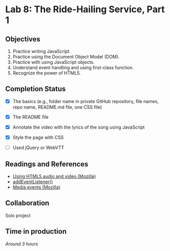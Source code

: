 # Lab 8: The Ride-Hailing Service, Part 1

## Objectives
1. Practice writing JavaScript.
2. Practice using the Document Object Model (DOM).
3. Practice with using JavaScript objects.
4. Understand event handling and using first-class function.
5. Recognize the power of HTML5.

## Completion Status
- [x] The basics (e.g., folder name in private GitHub repository, file names, repo name, README.md file, one CSS file)
- [x] The README file
- [x] Annotate the video with the lyrics of the song using JavaScript
- [x] Style the page with CSS
- [ ] Used jQuery or WebVTT


## Readings and References
- [Using HTML5 audio and video (Mozilla)](https://developer.mozilla.org/en-US/docs/Learn/HTML/Multimedia_and_embedding/Video_and_audio_content)
- [addEventListener()](https://developer.mozilla.org/en-US/docs/Web/API/EventTarget/addEventListener)
- [Media events (Mozilla)](https://developer.mozilla.org/en-US/docs/Web/Events#media)

## Collaboration
Solo project

## Time in production
*Around 3 hours*